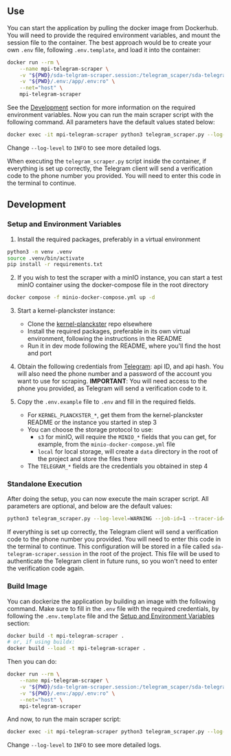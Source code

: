 ## Use

You can start the application by pulling the docker image from Dockerhub.
You will need to provide the required environment variables, and mount the session file to the container. The best approach would be to create your own `.env` file, following `.env.template`, and load it into the container:

```bash
docker run --rm \
    --name mpi-telegram-scraper \
    -v "${PWD}/sda-telgram-scraper.session:/telegram_scaper/sda-telegram-scraper.session:ro" \
    -v "${PWD}/.env:/app/.env:ro" \
    --net="host" \
    mpi-telegram-scraper
```

See the [Development](#development) section for more information on the required environment variables.
Now you can run the main scraper script with the following command.
All parameters have the default values stated below:

```bash
docker exec -it mpi-telegram-scraper python3 telegram_scraper.py --log-level=WARNING --job-id=1 --tracer-id="1" --channel-name="sda_test"
```

Change `--log-level` to `INFO` to see more detailed logs.

When executing the `telegram_scraper.py` script inside the container, if everything is set up correctly, the Telegram client will send a verification code to the phone number you provided. You will need to enter this code in the terminal to continue.


## Development

### Setup and Environment Variables

1. Install the required packages, preferably in a virtual environment
```bash
python3 -m venv .venv
source .venv/bin/activate
pip install -r requirements.txt
```

2. If you wish to test the scraper with a minIO instance, you can start a test minIO container using the docker-compose file in the root directory
```bash
docker compose -f minio-docker-compose.yml up -d
```

3. Start a kernel-planckster instance:
    - Clone the [kernel-planckster](https://github.com/dream-aim-deliver/kernel-planckster) repo elsewhere
    - Install the required packages, preferable in its own virtual environment, following the instructions in the README
    - Run it in dev mode following the README, where you'll find the host and port

4. Obtain the following credentials from [Telegram](https://core.telegram.org/api/obtaining_api_id): api ID, and api hash. You will also need the phone number and a password of the account you want to use for scraping. **IMPORTANT**: You will need access to the phone you provided, as Telegram will send a verification code to it.

5. Copy the `.env.example` file to `.env` and fill in the required fields.
    - For `KERNEL_PLANCKSTER_*`, get them from the kernel-planckster README or the instance you started in step 3
    - You can choose the storage protocol to use:
        + `s3` for minIO, will require the `MINIO_*` fields that you can get, for example, from the `minio-docker-compose.yml` file
        + `local` for local storage, will create a `data` directory in the root of the project and store the files there
    - The `TELEGRAM_*` fields are the credentials you obtained in step 4


### Standalone Execution

After doing the setup, you can now execute the main scraper script. All parameters are optional, and below are the default values:
```bash
python3 telegram_scraper.py --log-level=WARNING --job-id=1 --tracer-id="1" --channel-name="sda_test"
```

If everything is set up correctly, the Telegram client will send a verification code to the phone number you provided. You will need to enter this code in the terminal to continue.
This configuration will be stored in a file called `sda-telegram-scraper.session` in the root of the project. This file will be used to authenticate the Telegram client in future runs, so you won't need to enter the verification code again.


### Build Image

You can dockerize the application by building an image with the following command.
Make sure to fill in the `.env` file with the required credentials, by following the `.env.template` file and the [Setup and Environment Variables](#setup-and-environment-variables) section:

```bash
docker build -t mpi-telegram-scraper .
# or, if using buildx:
docker build --load -t mpi-telegram-scraper .
```

Then you can do:

```bash
docker run --rm \
    --name mpi-telegram-scraper \
    -v "${PWD}/sda-telgram-scraper.session:/telegram_scaper/sda-telegram-scraper.session:ro" \
    -v "${PWD}/.env:/app/.env:ro" \
    --net="host" \
    mpi-telegram-scraper
```

And now, to run the main scraper script:

```bash
docker exec -it mpi-telegram-scraper python3 telegram_scraper.py --log-level=WARNING --job-id=1 --tracer-id="1" --channel-name="sda_test"
```

Change `--log-level` to `INFO` to see more detailed logs.